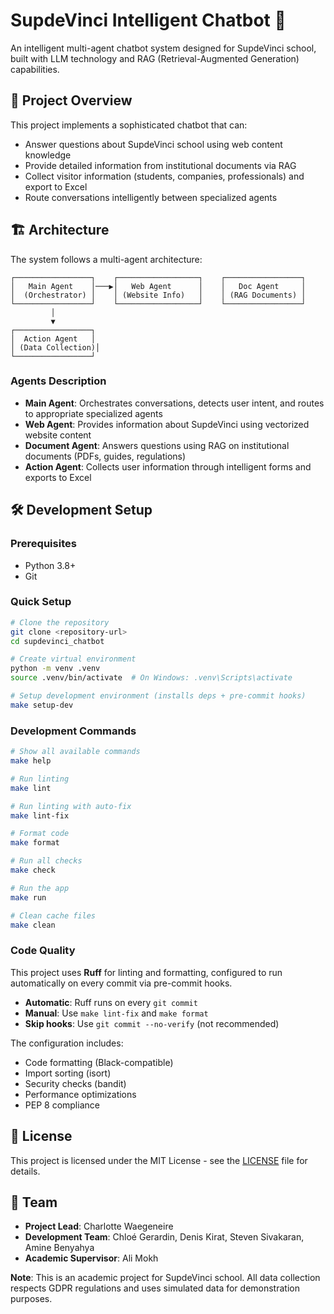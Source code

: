 # SupdeVinci Intelligent Chatbot 🤖

An intelligent multi-agent chatbot system designed for SupdeVinci school, built with LLM technology and RAG (Retrieval-Augmented Generation) capabilities.

## 🎯 Project Overview

This project implements a sophisticated chatbot that can:
- Answer questions about SupdeVinci school using web content knowledge
- Provide detailed information from institutional documents via RAG
- Collect visitor information (students, companies, professionals) and export to Excel
- Route conversations intelligently between specialized agents

## 🏗️ Architecture

The system follows a multi-agent architecture:

```
┌─────────────────┐    ┌──────────────────┐    ┌─────────────────┐
│   Main Agent    │───▶│   Web Agent      │    │   Doc Agent     │
│  (Orchestrator) │    │ (Website Info)   │    │ (RAG Documents) │
└─────────────────┘    └──────────────────┘    └─────────────────┘
         │
         ▼
┌─────────────────┐
│  Action Agent   │
│ (Data Collection)│
└─────────────────┘
```

### Agents Description

- **Main Agent**: Orchestrates conversations, detects user intent, and routes to appropriate specialized agents
- **Web Agent**: Provides information about SupdeVinci using vectorized website content
- **Document Agent**: Answers questions using RAG on institutional documents (PDFs, guides, regulations)
- **Action Agent**: Collects user information through intelligent forms and exports to Excel

## 🛠️ Development Setup

### Prerequisites
- Python 3.8+
- Git

### Quick Setup
```bash
# Clone the repository
git clone <repository-url>
cd supdevinci_chatbot

# Create virtual environment
python -m venv .venv
source .venv/bin/activate  # On Windows: .venv\Scripts\activate

# Setup development environment (installs deps + pre-commit hooks)
make setup-dev
```

### Development Commands
```bash
# Show all available commands
make help

# Run linting
make lint

# Run linting with auto-fix
make lint-fix

# Format code
make format

# Run all checks
make check

# Run the app
make run

# Clean cache files
make clean
```

### Code Quality
This project uses **Ruff** for linting and formatting, configured to run automatically on every commit via pre-commit hooks.

- **Automatic**: Ruff runs on every `git commit`
- **Manual**: Use `make lint-fix` and `make format`
- **Skip hooks**: Use `git commit --no-verify` (not recommended)

The configuration includes:
- Code formatting (Black-compatible)
- Import sorting (isort)
- Security checks (bandit)
- Performance optimizations
- PEP 8 compliance

## 📝 License

This project is licensed under the MIT License - see the [LICENSE](LICENSE) file for details.

## 👥 Team

- **Project Lead**: Charlotte Waegeneire
- **Development Team**: Chloé Gerardin, Denis Kirat, Steven Sivakaran, Amine Benyahya
- **Academic Supervisor**: Ali Mokh

**Note**: This is an academic project for SupdeVinci school. All data collection respects GDPR regulations and uses simulated data for demonstration purposes.
